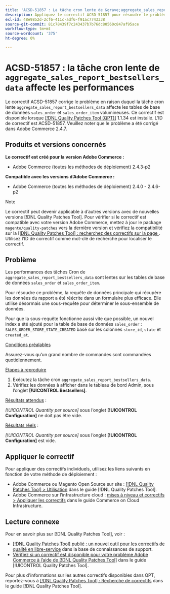 ```yaml
---
title: 'ACSD-51857 : La tâche cron lente de &grave;aggregate_sales_report_bestsellers_data&grave; affecte les performances'
description: Appliquez le correctif ACSD-51857 pour résoudre le problème Adobe Commerce en raison duquel la tâche cron lente "aggregate_sales_report_bestsellers_data" affecte les grandes tables de base de données "sales_order" et "sales_order_item".
exl-id: 48e9852d-2cf6-411c-adf6-f91ac7743338
source-git-commit: 81c78439f7c243437b7b76dc80560c847af95ace
workflow-type: tm+mt
source-wordcount: '375'
ht-degree: 0%

---
```


# ACSD-51857 : la tâche cron lente de `aggregate_sales_report_bestsellers_data` affecte les performances

Le correctif ACSD-51857 corrige le problème en raison duquel la tâche cron lente `aggregate_sales_report_bestsellers_data` affecte les tables de base de données `sales_order` et `sales_order_item` volumineuses. Ce correctif est disponible lorsque [[!DNL Quality Patches Tool (QPT)]](https://experienceleague.adobe.com/fr/docs/commerce-knowledge-base/kb/announcements/commerce-announcements/magento-quality-patches-released-new-tool-to-self-serve-quality-patches) 1.1.34 est installé. L’ID de correctif est ACSD-51857. Veuillez noter que le problème a été corrigé dans Adobe Commerce 2.4.7.

## Produits et versions concernés

**Le correctif est créé pour la version Adobe Commerce :**

* Adobe Commerce (toutes les méthodes de déploiement) 2.4.3-p2

**Compatible avec les versions d’Adobe Commerce :**

* Adobe Commerce (toutes les méthodes de déploiement) 2.4.0 - 2.4.6-p2

>[!NOTE]
>
>Le correctif peut devenir applicable à d’autres versions avec de nouvelles versions [!DNL Quality Patches Tool]. Pour vérifier si le correctif est compatible avec votre version Adobe Commerce, mettez à jour le package `magento/quality-patches` vers la dernière version et vérifiez la compatibilité sur la [[!DNL Quality Patches Tool] : recherchez des correctifs sur la page ](https://experienceleague.adobe.com/tools/commerce-quality-patches/index.html?lang=fr). Utilisez l’ID de correctif comme mot-clé de recherche pour localiser le correctif.

## Problème

Les performances des tâches Cron de `aggregate_sales_report_bestsellers_data` sont lentes sur les tables de base de données `sales_order` et `sales_order_item`.

Pour résoudre ce problème, la requête de données principale qui récupère les données du rapport a été réécrite dans un formulaire plus efficace. Elle utilise désormais une sous-requête pour déterminer le sous-ensemble de données.

Pour que la sous-requête fonctionne aussi vite que possible, un nouvel index a été ajouté pour la table de base de données `sales_order` : `SALES_ORDER_STORE_STATE_CREATED` basé sur les colonnes `store_id`, `state` et `created_at`.

<u>Conditions préalables</u>

Assurez-vous qu’un grand nombre de commandes sont commandées quotidiennement.

<u>Étapes à reproduire</u>

1. Exécutez la tâche cron `aggregate_sales_report_bestsellers_data`.
1. Vérifiez les données à afficher dans le tableau de bord Admin, sous l’onglet **[!UICONTROL Bestsellers]**.

<u>Résultats attendus</u> :

*[!UICONTROL Quantity per source]* sous l’onglet **[!UICONTROL Configuration]** ne doit pas être vide.

<u>Résultats réels</u> :

*[!UICONTROL Quantity per source]* sous l’onglet **[!UICONTROL Configuration]** est vide.

## Appliquer le correctif

Pour appliquer des correctifs individuels, utilisez les liens suivants en fonction de votre méthode de déploiement :

* Adobe Commerce ou Magento Open Source sur site : [[!DNL Quality Patches Tool] > Utilisation](/help/tools/quality-patches-tool/usage.md) dans le guide [!DNL Quality Patches Tool].
* Adobe Commerce sur l’infrastructure cloud : [mises à niveau et correctifs > Appliquer les correctifs](https://experienceleague.adobe.com/docs/commerce-cloud-service/user-guide/develop/upgrade/apply-patches.html?lang=fr) dans le guide Commerce on Cloud Infrastructure.

## Lecture connexe

Pour en savoir plus sur [!DNL Quality Patches Tool], voir :

* [[!DNL Quality Patches Tool] publié : un nouvel outil pour les correctifs de qualité en libre-service](https://experienceleague.adobe.com/fr/docs/commerce-knowledge-base/kb/announcements/commerce-announcements/magento-quality-patches-released-new-tool-to-self-serve-quality-patches) dans la base de connaissances de support.
* [Vérifiez si un correctif est disponible pour votre problème Adobe Commerce à l’aide de  [!DNL Quality Patches Tool]](/help/tools/quality-patches-tool/patches-available-in-qpt/check-patch-for-magento-issue-with-magento-quality-patches.md) dans le guide [!UICONTROL Quality Patches Tool].


Pour plus d&#39;informations sur les autres correctifs disponibles dans QPT, reportez-vous à [[!DNL Quality Patches Tool] : Recherche de correctifs](https://experienceleague.adobe.com/tools/commerce-quality-patches/index.html?lang=fr) dans le guide [!DNL Quality Patches Tool].
